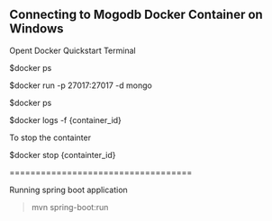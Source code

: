 Connecting to Mogodb Docker Container on Windows
------------------------------------

Opent Docker Quickstart Terminal

$docker ps

$docker run -p 27017:27017 -d mongo

$docker ps

$docker logs -f {container_id}

To stop the containter

$docker stop {containter_id}


===================================

Running spring boot application

>mvn spring-boot:run
